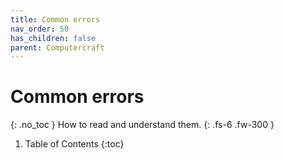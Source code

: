 ```yaml
---
title: Common errors
nav_order: 50
has_children: false
parent: Computercraft
---
```


# Common errors
{: .no_toc }
How to read and understand them.
{: .fs-6 .fw-300 }

1. Table of Contents
{:toc}

